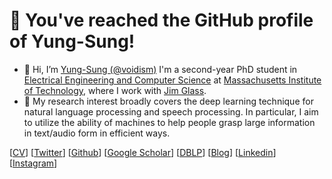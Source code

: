 # 👋 You've reached the GitHub profile of Yung-Sung!


- 👋 Hi, I’m [Yung-Sung (@voidism)](https://people.csail.mit.edu/yungsung/) I'm a second-year PhD student in [Electrical Engineering and Computer Science](https://www.eecs.mit.edu/) at [Massachusetts Institute of Technology](https://mit.edu/), where I work with [Jim Glass](http://groups.csail.mit.edu/sls/people/glass.shtml).
- 👀 My research interest broadly covers the deep learning technique for natural language processing and speech processing. In particular, I aim to utilize the ability of machines to help people grasp large information in text/audio form in efficient ways.

[[CV](https://people.csail.mit.edu/yungsung/files/CV.pdf)] [[Twitter](https://twitter.com/YungSungChuang)] [[Github](https://github.com/voidism)] [[Google Scholar](https://scholar.google.com/citations?hl=en&user=3ar1DOwAAAAJ)] [[DBLP](https://dblp.org/pers/hd/c/Chuang:Yung=Sung)] [[Blog](https://voidism.github.io/)] [[Linkedin](https://www.linkedin.com/in/yschuang)] [[Instagram](https://www.instagram.com/yungsung.chuang/)]

<!---
[![my github stats](https://github-readme-stats.vercel.app/api?username=voidism)](https://github.com/voidism/)

voidism/voidism is a ✨ special ✨ repository because its `README.md` (this file) appears on your GitHub profile.
You can click the Preview link to take a look at your changes.
--->
